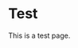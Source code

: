 <head>
    <link rel="shortcut icon" type="image/x-icon" href="/favicon.ico?">
    <link rel="stylesheet" type="text/css" href="style.css">
    
</head>

# Test
This is a test page.
